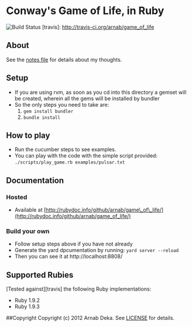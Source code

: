 # Conway's Game of Life, in Ruby
![Build Status](https://secure.travis-ci.org/arnab/game_of_life.png?branch=master)
[travis]: http://travis-ci.org/arnab/game_of_life

## About
See the [notes file](https://github.com/arnab/game_of_life/blob/master/notes.md) for details about my thoughts.

## Setup
* If you are using rvm, as soon as you cd into this directory a gemset will be created, wherein all the gems will be installed by bundler
* So the only steps you need to take are:
	1. `gem install bundler`
	2. `bundle install`

## How to play
* Run the cucumber steps to see examples.
* You can play with the code with the simple script provided:
`
./scripts/play_game.rb examples/pulsar.txt
`

## Documentation
### Hosted
* Available at [http://rubydoc.info/github/arnab/game\_of\_life/](http://rubydoc.info/github/arnab/game_of_life/)

### Build your own
* Follow setup steps above if you have not already
* Generate the yard dpcumentation by running: `yard server --reload`
* Then you can see it at http://localhost:8808/

## Supported Rubies
[Tested against][travis] the following Ruby implementations:

* Ruby 1.9.2
* Ruby 1.9.3

##Copyright
Copyright (c) 2012 Arnab Deka.
See [LICENSE][] for details.

[license]: https://github.com/arnab/game_of_life/blob/master/LICENSE.md

